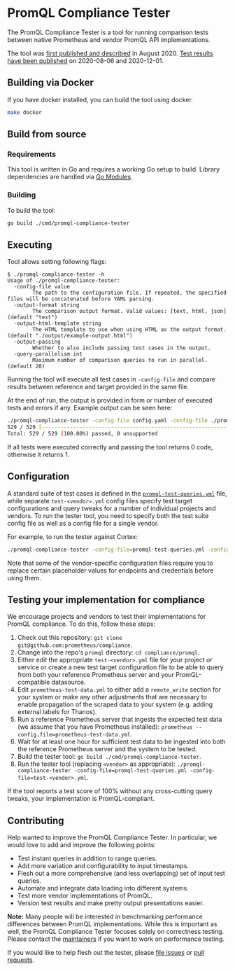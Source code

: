 # PromQL Compliance Tester

The PromQL Compliance Tester is a tool for running comparison tests between native Prometheus and vendor PromQL API implementations.

The tool was [first published and described](https://promlabs.com/blog/2020/08/06/comparing-promql-correctness-across-vendors) in August 2020. [Test results have been published](https://promlabs.com/promql-compliance-tests) on 2020-08-06 and 2020-12-01.

## Building via Docker

If you have docker installed, you can build the tool using docker.

```bash
make docker
```

## Build from source

### Requirements

This tool is written in Go and requires a working Go setup to build. Library dependencies are handled via [Go Modules](https://blog.golang.org/using-go-modules).

### Building

To build the tool:

```bash
go build ./cmd/promql-compliance-tester
```

## Executing

Tool allows setting following flags:

```
$ ./promql-compliance-tester -h
Usage of ./promql-compliance-tester:
  -config-file value
    	The path to the configuration file. If repeated, the specified files will be concatenated before YAML parsing.
  -output-format string
    	The comparison output format. Valid values: [text, html, json] (default "text")
  -output-html-template string
    	The HTML template to use when using HTML as the output format. (default "./output/example-output.html")
  -output-passing
    	Whether to also include passing test cases in the output.
  -query-parallelism int
    	Maximum number of comparison queries to run in parallel. (default 20)
```

Running the tool will execute all test cases in `-config-file` and compare results between reference and target provided in the same file.

At the end of run, the output is provided in form or number of executed tests and errors if any. Example output can be seen here:

```bash
./promql-compliance-tester -config-file config.yaml -config-file ./promql-test-queries.yml
529 / 529 [-----------------------------------------------------------------------------------------------------------] 100.00% 278 p/s
Total: 529 / 529 (100.00%) passed, 0 unsupported
```

If all tests were executed correctly and passing the tool returns 0 code, otherwise it returns 1.

## Configuration

A standard suite of test cases is defined in the [`promql-test-queries.yml`](./promql-test-queries.yml) file, while separate `test-<vendor>.yml` config files specify test target configurations and query tweaks for a number of individual projects and vendors. To run the tester tool, you need to specify both the test suite config file as well as a config file for a single vendor.

For example, to run the tester against Cortex:

```bash
./promql-compliance-tester -config-file=promql-test-queries.yml -config-file=test-cortex.yml
```

Note that some of the vendor-specific configuration files require you to replace certain placeholder values for endpoints and credentials before using them.

## Testing your implementation for compliance

We encourage projects and vendors to test their implementations for PromQL compliance. To do this, follow these steps:

1. Check out this repository: `git clone git@github.com:prometheus/compliance`.
2. Change into the repo's `promql` directory: `cd compliance/promql`.
3. Either edit the appropriate `test-<vendor>.yml` file for your project or service or create a new test target configuration file to be able to query from both your reference Prometheus server and your PromQL-compatible datasource.
4. Edit `prometheus-test-data.yml` to either add a `remote_write` section for your system or make any other adjustments that are necessary to enable propagation of the scraped data to your system (e.g. adding external labels for Thanos).
5. Run a reference Prometheus server that ingests the expected test data (we assume that you have Prometheus installed): `prometheus --config.file=prometheus-test-data.yml`.
6. Wait for at least one hour for sufficient test data to be ingested into both the reference Prometheus server and the system to be tested.
7. Build the tester tool: `go build ./cmd/promql-compliance-tester`.
8. Run the tester tool (replacing `<vendor>` as appropriate): `./promql-compliance-tester -config-file=promql-test-queries.yml -config-file=test-<vendor>.yml`.

If the tool reports a test score of 100% without any cross-cutting query tweaks, your implementation is PromQL-compliant.

## Contributing

Help wanted to improve the PromQL Compliance Tester. In particular, we would love to add and improve the following points:

* Test instant queries in addition to range queries.
* Add more variation and configurability to input timestamps.
* Flesh out a more comprehensive (and less overlapping) set of input test queries.
* Automate and integrate data loading into different systems.
* Test more vendor implementations of PromQL.
* Version test results and make pretty output presentations easier.

**Note:** Many people will be interested in benchmarking performance differences between PromQL implementations. While this is important as well, the PromQL Compliance Tester focuses solely on correctness testing. Please contact the [maintainers](../MAINTAINERS.md) if you want to work on performance testing.

If you would like to help flesh out the tester, please [file issues](https://github.com/prometheus/compliance/issues) or [pull requests](https://github.com/prometheus/compliance/pulls).
